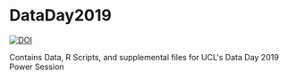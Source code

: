 # DataDay2019

[![DOI](https://zenodo.org/badge/DOI/10.5281/zenodo.2640939.svg)](https://doi.org/10.5281/zenodo.2640939)

Contains Data, R Scripts, and supplemental files for UCL's Data Day 2019 Power Session
